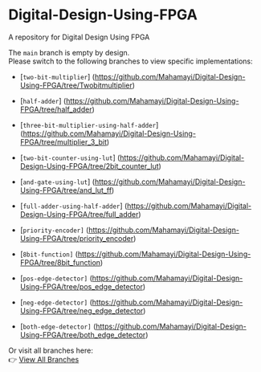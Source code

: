 # Digital-Design-Using-FPGA
A repository for Digital Design Using FPGA

The `main` branch is empty by design.  
Please switch to the following branches to view specific implementations:
- [`two-bit-multiplier`] (https://github.com/Mahamayi/Digital-Design-Using-FPGA/tree/Twobitmultiplier)
- [`half-adder`] (https://github.com/Mahamayi/Digital-Design-Using-FPGA/tree/half_adder)
- [`three-bit-multiplier-using-half-adder`] (https://github.com/Mahamayi/Digital-Design-Using-FPGA/tree/multiplier_3_bit)
  
- [`two-bit-counter-using-lut`]  (https://github.com/Mahamayi/Digital-Design-Using-FPGA/tree/2bit_counter_lut)
- [`and-gate-using-lut`] (https://github.com/Mahamayi/Digital-Design-Using-FPGA/tree/and_lut_ff)
- [`full-adder-using-half-adder`] (https://github.com/Mahamayi/Digital-Design-Using-FPGA/tree/full_adder)
- [`priority-encoder]` (https://github.com/Mahamayi/Digital-Design-Using-FPGA/tree/priority_encoder)
- [`8bit-function]` (https://github.com/Mahamayi/Digital-Design-Using-FPGA/tree/8bit_function)
- [`pos-edge-detector]` (https://github.com/Mahamayi/Digital-Design-Using-FPGA/tree/pos_edge_detector)
- [`neg-edge-detector]` (https://github.com/Mahamayi/Digital-Design-Using-FPGA/tree/neg_edge_detector)
- [`both-edge-detector]` (https://github.com/Mahamayi/Digital-Design-Using-FPGA/tree/both_edge_detector)

Or visit all branches here:  
👉 [View All Branches](https://github.com/Mahamayi/Digital-Design-Using-FPGA/branches)
